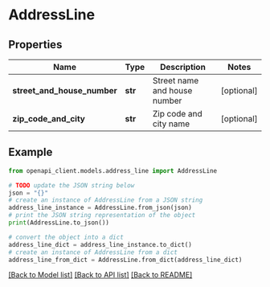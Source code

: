 # AddressLine


## Properties

Name | Type | Description | Notes
------------ | ------------- | ------------- | -------------
**street_and_house_number** | **str** | Street name and house number | [optional] 
**zip_code_and_city** | **str** | Zip code and city name | [optional] 

## Example

```python
from openapi_client.models.address_line import AddressLine

# TODO update the JSON string below
json = "{}"
# create an instance of AddressLine from a JSON string
address_line_instance = AddressLine.from_json(json)
# print the JSON string representation of the object
print(AddressLine.to_json())

# convert the object into a dict
address_line_dict = address_line_instance.to_dict()
# create an instance of AddressLine from a dict
address_line_from_dict = AddressLine.from_dict(address_line_dict)
```
[[Back to Model list]](../README.md#documentation-for-models) [[Back to API list]](../README.md#documentation-for-api-endpoints) [[Back to README]](../README.md)


